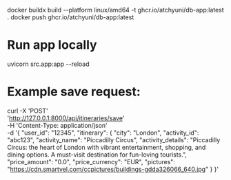 <!-- Dockerisation -->
docker buildx build --platform linux/amd64 -t ghcr.io/atchyuni/db-app:latest .
docker push ghcr.io/atchyuni/db-app:latest

# Run app locally
uvicorn src.app:app --reload

# Example save request:
curl -X 'POST' \
  'http://127.0.0.1:8000/api/itineraries/save' \
  -H 'Content-Type: application/json' \
  -d '{
    "user_id": "12345",
    "itinerary": {
      "city": "London",
      "activity_id": "abc123",
      "activity_name": "Piccadilly Circus",
      "activity_details": "Piccadilly Circus: the heart of London with vibrant entertainment, shopping, and dining options. A must-visit destination for fun-loving tourists.",
      "price_amount": "0.0",
      "price_currency": "EUR",
      "pictures": "https://cdn.smartvel.com/ccpictures/buildings-gdda326066_640.jpg"
    }
  }'
